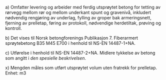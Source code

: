 a) Omfatter levering og arbeider med ferdig utsprøytet betong for tetting av rørvegg mellom rør og mellom underkant spunt og gravenivå, inkludert nødvendig rengjøring av underlag, fylling av groper bak armeringsnett, fjerning av prelletap, føring av protokoll, nødvendige herdetiltak, prøving og kontroll.

b) Det vises til Norsk betongforenings Publikasjon 7. Fiberarmert sprøytebetong B35 M45 E700 i henhold til NS-EN 14487-1+NA.

c) Utførelse i henhold til NS-EN 14487-2+NA. Midlere tykkelse av betong som angitt i *den spesielle beskrivelsen*.

x) Mengden måles som utført utsprøytet volum uten fratrekk for prelletap. Enhet: m3

